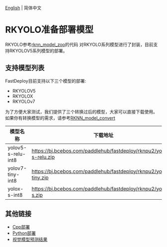 [English](README.md) | 简体中文
# RKYOLO准备部署模型

RKYOLO参考[rknn_model_zoo](https://github.com/airockchip/rknn_model_zoo/tree/main/models/CV/object_detection/yolo)的代码
对RKYOLO系列模型进行了封装，目前支持RKYOLOV5系列模型的部署。

## 支持模型列表

FastDeploy目前支持以下三个模型的部署:

* RKYOLOV5
* RKYOLOX
* RKYOLOv7

为了方便大家测试，我们提供了三个转换过后的模型，大家可以直接下载使用。
如果你有转换模型的需求，请参考[RKNN_model_convert](https://github.com/airockchip/rknn_model_zoo/tree/main/models/CV/object_detection/yolo/RKNN_model_convert)

| 模型名称               | 下载地址                                                                |
|--------------------|---------------------------------------------------------------------|
| yolov5-s-relu-int8 | https://bj.bcebos.com/paddlehub/fastdeploy/rknpu2/yolov5-s-relu.zip |
| yolov7-tiny-int8   | https://bj.bcebos.com/paddlehub/fastdeploy/rknpu2/yolov7-tiny.zip   |
| yolox-s-int8       | https://bj.bcebos.com/paddlehub/fastdeploy/rknpu2/yolox-s.zip       |



## 其他链接
- [Cpp部署](./cpp)
- [Python部署](./python)
- [视觉模型预测结果](../../../../docs/api/vision_results/)
